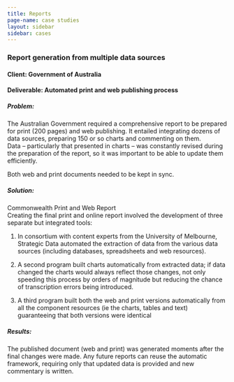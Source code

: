 ```yaml
---
title: Reports
page-name: case studies
layout: sidebar
sidebar: cases
---
```

### Report generation from multiple data sources

#### Client: Government of Australia

#### Deliverable: Automated print and web publishing process

##### Problem:

  The Australian Government required a comprehensive report to be prepared for print (200 pages) and web publishing. It entailed integrating dozens of data sources, preparing 150 or so charts and commenting on them.<br>
  Data – particularly that presented in charts – was constantly revised during the preparation of the report, so it was important to be able to update them efficiently.


Both web and print documents needed to be kept in sync.

##### Solution:

Commonwealth Print and Web Report<br>Creating the final print and online report
involved the development of three separate but integrated tools:

1. In consortium with content experts from the University of Melbourne,
   Strategic Data automated the extraction of data from the various data sources
   (including databases, spreadsheets and web resources).

1. A second program built charts automatically from extracted data; if data
   changed the charts would always reflect those changes, not only speeding this
   process by orders of magnitude but reducing the chance of transcription errors
   being introduced.

1. A third program built both the web and print versions automatically from all
   the component resources (ie the charts, tables and text) guaranteeing that both
   versions were identical

##### Results:

The published document (web and print) was generated moments after the final
changes were made. Any future reports can reuse the automatic framework,
requiring only that updated data is provided and new commentary is written.
